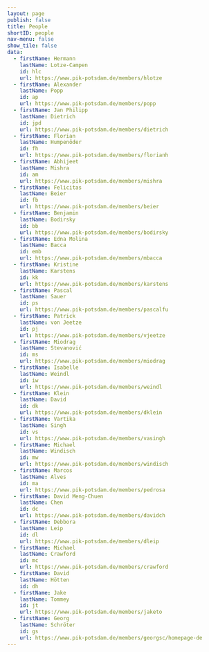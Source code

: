 ```yaml
---
layout: page
publish: false
title: People
shortID: people
nav-menu: false
show_tile: false
data:
  - firstName: Hermann
    lastName: Lotze-Campen
    id: hlc
    url: https://www.pik-potsdam.de/members/hlotze
  - firstName: Alexander
    lastName: Popp
    id: ap
    url: https://www.pik-potsdam.de/members/popp
  - firstName: Jan Philipp
    lastName: Dietrich
    id: jpd
    url: https://www.pik-potsdam.de/members/dietrich
  - firstName: Florian
    lastName: Humpenöder
    id: fh
    url: https://www.pik-potsdam.de/members/florianh
  - firstName: Abhijeet
    lastName: Mishra
    id: am
    url: https://www.pik-potsdam.de/members/mishra
  - firstName: Felicitas
    lastName: Beier
    id: fb
    url: https://www.pik-potsdam.de/members/beier
  - firstName: Benjamin
    lastName: Bodirsky
    id: bb
    url: https://www.pik-potsdam.de/members/bodirsky
  - firstName: Edna Molina
    lastName: Bacca
    id: emb
    url: https://www.pik-potsdam.de/members/mbacca
  - firstName: Kristine
    lastName: Karstens
    id: kk
    url: https://www.pik-potsdam.de/members/karstens
  - firstName: Pascal
    lastName: Sauer
    id: ps
    url: https://www.pik-potsdam.de/members/pascalfu
  - firstName: Patrick
    lastName: von Jeetze
    id: pj
    url: https://www.pik-potsdam.de/members/vjeetze
  - firstName: Miodrag
    lastName: Stevanović
    id: ms
    url: https://www.pik-potsdam.de/members/miodrag
  - firstName: Isabelle
    lastName: Weindl
    id: iw
    url: https://www.pik-potsdam.de/members/weindl
  - firstName: Klein
    lastName: David
    id: dk 
    url: https://www.pik-potsdam.de/members/dklein
  - firstName: Vartika
    lastName: Singh
    id: vs
    url: https://www.pik-potsdam.de/members/vasingh
  - firstName: Michael
    lastName: Windisch
    id: mw
    url: https://www.pik-potsdam.de/members/windisch
  - firstName: Marcos
    lastName: Alves
    id: ma
    url: https://www.pik-potsdam.de/members/pedrosa
  - firstName: David Meng-Chuen
    lastName: Chen
    id: dc
    url: https://www.pik-potsdam.de/members/davidch
  - firstName: Debbora
    lastName: Leip
    id: dl
    url: https://www.pik-potsdam.de/members/dleip
  - firstName: Michael
    lastName: Crawford
    id: mc
    url: https://www.pik-potsdam.de/members/crawford
  - firstName: David
    lastName: Hötten
    id: dh
  - firstName: Jake
    lastName: Tommey
    id: jt
    url: https://www.pik-potsdam.de/members/jaketo
  - firstName: Georg
    lastName: Schröter
    id: gs
    url: https://www.pik-potsdam.de/members/georgsc/homepage-de
---
```

